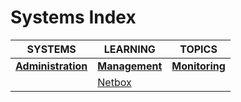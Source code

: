 # Systems Index

|SYSTEMS|LEARNING|TOPICS|
|---|---|---|
|[**Administration**](administration-index)|[**Management**](management-index)|[**Monitoring**](monitoring-index)|
||[Netbox](systems/management/management-netbox.md)||
